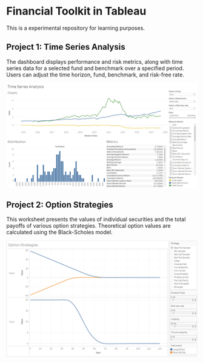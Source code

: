 # Financial Toolkit in Tableau

This is a experimental repository for learning purposes.

## Project 1: Time Series Analysis

The dashboard displays performance and risk metrics, along with time series data for a selected fund and benchmark over a specified period. Users can adjust the time horizon, fund, benchmark, and risk-free rate.

<a href="https://public.tableau.com/views/ftk/TimeSeriesAnalysis?:language=en-US&:sid=&:redirect=auth&:display_count=n&:origin=viz_share_link">
<img alt='Dashboard ' src='images/ftk-dashboard.png' style='border: none' /></a>

## Project 2: Option Strategies

This worksheet presents the values of individual securities and the total payoffs of various option strategies. Theoretical option values are calculated using the Black-Scholes model.

<a href="https://public.tableau.com/views/OptionStrategies_17431734748260/OptionStrategies?:language=en-US&publish=yes&:sid=&:redirect=auth&:display_count=n&:origin=viz_share_link">
<img alt='Dashboard ' src='images/options.png' style='border: none' /></a>